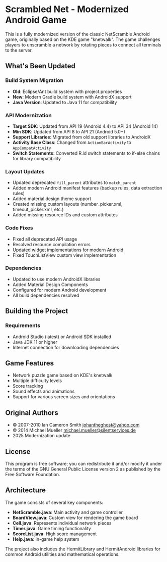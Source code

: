 # Scrambled Net - Modernized Android Game

This is a fully modernized version of the classic NetScramble Android game, originally based on the KDE game "knetwalk". The game challenges players to unscramble a network by rotating pieces to connect all terminals to the server.

## What's Been Updated

### Build System Migration
- **Old**: Eclipse/Ant build system with project.properties
- **New**: Modern Gradle build system with AndroidX support
- **Java Version**: Updated to Java 11 for compatibility

### API Modernization
- **Target SDK**: Updated from API 19 (Android 4.4) to API 34 (Android 14)
- **Min SDK**: Updated from API 8 to API 21 (Android 5.0+)
- **Support Libraries**: Migrated from old support libraries to AndroidX
- **Activity Base Class**: Changed from `ActionBarActivity` to `AppCompatActivity`
- **Switch Statements**: Converted R.id switch statements to if-else chains for library compatibility

### Layout Updates
- Updated deprecated `fill_parent` attributes to `match_parent`
- Added modern Android manifest features (backup rules, data extraction rules)
- Added material design theme support
- Created missing custom layouts (number_picker.xml, timeout_picker.xml, etc.)
- Added missing resource IDs and custom attributes

### Code Fixes
- Fixed all deprecated API usage
- Resolved resource compilation errors
- Updated widget implementations for modern Android
- Fixed TouchListView custom view implementation

### Dependencies
- Updated to use modern AndroidX libraries
- Added Material Design Components
- Configured for modern Android development
- All build dependencies resolved

## Building the Project

### Requirements
- Android Studio (latest) or Android SDK installed
- Java JDK 11 or higher
- Internet connection for downloading dependencies


## Game Features

- Network puzzle game based on KDE's knetwalk
- Multiple difficulty levels
- Score tracking
- Sound effects and animations
- Support for various screen sizes and orientations

## Original Authors

- © 2007-2010 Ian Cameron Smith <johantheghost@yahoo.com>
- © 2014 Michael Mueller <michael.mueller@silentservices.de>
- 2025 Modernization update

## License

This program is free software; you can redistribute it and/or modify it under the terms of the GNU General Public License version 2 as published by the Free Software Foundation.

## Architecture

The game consists of several key components:

- **NetScramble.java**: Main activity and game controller
- **BoardView.java**: Custom view for rendering the game board
- **Cell.java**: Represents individual network pieces
- **Timer.java**: Game timing functionality
- **ScoreList.java**: High score management
- **Help.java**: In-game help system

The project also includes the HermitLibrary and HermitAndroid libraries for common Android utilities and mathematical operations.
